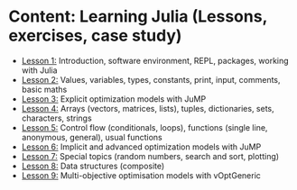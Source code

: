 # Content: Learning Julia (Lessons, exercises, case study)

-   [Lesson 1:](01.Lesson1-ecosystem.pdf) Introduction, software environment, REPL, packages, working with Julia
-   [Lesson 2:](02.Lesson2.basics.pdf) Values, variables, types, constants, print, input, comments, basic maths
-   [Lesson 3:](03.Lesson3.JumpPart1.pdf) Explicit optimization models with JuMP
-   [Lesson 4:](04.Lesson4.datastructures.pdf) Arrays (vectors, matrices, lists), tuples, dictionaries, sets, characters, strings
-   [Lesson 5:](05.Lesson5.controlflow.pdf) Control flow (conditionals, loops), functions (single line, anonymous, general), usual functions
-   [Lesson 6:](06.Lesson6.JumpPart2.pdf) Implicit and advanced optimization models with JuMP
-   [Lesson 7:](07.Lesson7.selectedTopics.pdf) Special topics (random numbers, search and sort, plotting)
-   [Lesson 8:](08.Lesson8.compositeStru.pdf) Data structures (composite)
-   [Lesson 9:](09.Lesson9.vOptSolver.pdf) Multi-objective optimisation models with vOptGeneric
